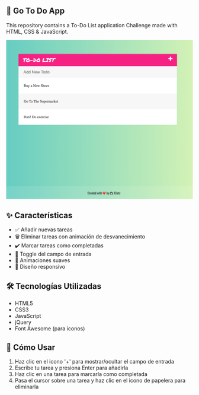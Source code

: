 ## 📝 Go To Do App
This repository contains a To-Do List application Challenge made with HTML, CSS & JavaScript.

![Vista previa de la aplicación](./assets/ToDo_list.png)

## ✨ Características

- ✅ Añadir nuevas tareas
- 🗑️ Eliminar tareas con animación de desvanecimiento
- ✔️ Marcar tareas como completadas
- 🔄 Toggle del campo de entrada
- 💫 Animaciones suaves
- 📱 Diseño responsivo

## 🛠️ Tecnologías Utilizadas

- HTML5
- CSS3
- JavaScript
- jQuery
- Font Awesome (para iconos)

## 🚀 Cómo Usar

1. Haz clic en el icono '+' para mostrar/ocultar el campo de entrada
2. Escribe tu tarea y presiona Enter para añadirla
3. Haz clic en una tarea para marcarla como completada
4. Pasa el cursor sobre una tarea y haz clic en el icono de papelera para eliminarla


